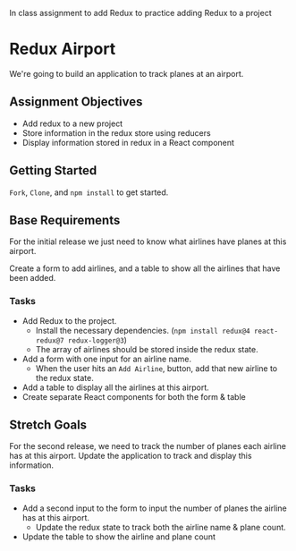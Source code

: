 In class assignment to add Redux to practice adding Redux to a project

# Redux Airport

We're going to build an application to track planes at an airport.

## Assignment Objectives

- Add redux to a new project
- Store information in the redux store using reducers
- Display information stored in redux in a React component

## Getting Started

`Fork`, `Clone`, and `npm install` to get started.

## Base Requirements

For the initial release we just need to know what airlines have planes at this airport.

Create a form to add airlines, and a table to show all the airlines that have been added.

### Tasks

- Add Redux to the project. 
  - Install the necessary dependencies. (`npm install redux@4 react-redux@7 redux-logger@3`)
  - The array of airlines should be stored inside the redux state.
- Add a form with one input for an airline name. 
  - When the user hits an `Add Airline`, button, add that new airline to the redux state.
- Add a table to display all the airlines at this airport.
- Create separate React components for both the form & table

## Stretch Goals

For the second release, we need to track the number of planes each airline has at this airport. Update the application to track and display this information.

### Tasks

- Add a second input to the form to input the number of planes the airline has at this airport.
  - Update the redux state to track both the airline name & plane count.
- Update the table to show the airline and plane count
